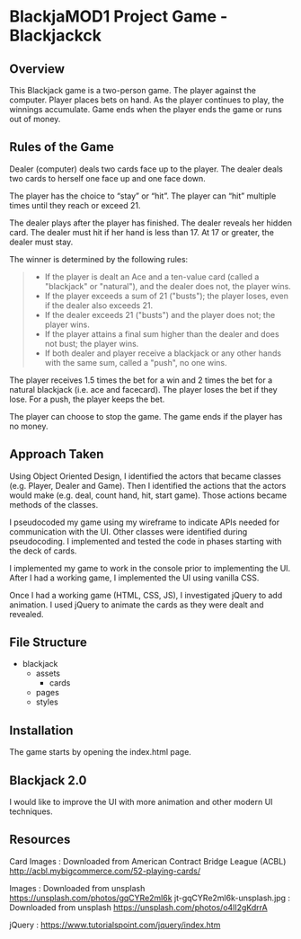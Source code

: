 # BlackjaMOD1 Project Game - Blackjackck

## Overview
This Blackjack game is a two-person game.  The player against the computer.  Player places bets on hand.  As the player continues to play, the winnings accumulate.  Game ends when the player ends the game or runs out of money. 

## Rules of the Game
Dealer (computer) deals two cards face up to the player.  The dealer deals two cards to herself one face up and one face down.

The player has the choice to “stay” or “hit”.  The player can “hit” multiple times  until they reach or exceed 21.

The dealer plays after the player has finished.  The dealer reveals her hidden card.  The dealer must hit if her hand is less than 17.  At 17 or greater, the dealer must stay.

The winner is determined by the following rules:
> * If the player is dealt an Ace and a ten-value card (called a "blackjack" or "natural"), and the dealer does not, the player wins.
>* If the player exceeds a sum of 21 ("busts"); the player loses, even if the dealer also exceeds 21.
>* If the dealer exceeds 21 ("busts") and the player does not; the player wins.
>* If the player attains a final sum higher than the dealer and does not bust; the player wins.
>* If both dealer and player receive a blackjack or any other hands with the same sum, called a "push", no one wins.

The player receives 1.5 times the bet for a win and 2 times the bet for a natural blackjack (i.e. ace and facecard).  The player loses the bet if they lose.   For a push, the player keeps the bet.

The player can choose to stop the game.  The game ends if the player has no money.

## Approach Taken
Using Object Oriented Design, I identified the actors that became classes (e.g. Player, Dealer and Game).  Then I identified the actions that the actors would make (e.g. deal, count hand, hit, start game).  Those actions became methods of the classes.

I pseudocoded my game using my wireframe to indicate APIs needed for communication with the UI.  Other classes were identified during pseudocoding.  I implemented and tested the code in phases starting with the deck of cards.

I implemented my game to work in the console prior to implementing the UI.  After I had a working game, I implemented the UI using vanilla CSS.

Once I had a working game (HTML, CSS, JS), I investigated jQuery to add animation.  I used jQuery to animate the cards as they were dealt and revealed.

## File Structure
- blackjack
    - assets
        - cards
    - pages
    - styles

## Installation
The game starts by opening the index.html page.


## Blackjack 2.0
I would like to improve the UI with more animation and other modern UI techniques.

## Resources
Card Images
: Downloaded from American Contract Bridge League (ACBL) http://acbl.mybigcommerce.com/52-playing-cards/

Images
: Downloaded from unsplash https://unsplash.com/photos/gqCYRe2ml6k jt-gqCYRe2ml6k-unsplash.jpg
: Downloaded from unsplash https://unsplash.com/photos/o4lI2gKdrrA

jQuery
: https://www.tutorialspoint.com/jquery/index.htm
